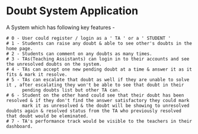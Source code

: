 # Doubt System Application

A System which has following key features - 

    # 0 - User could register / login as a ' TA ' or a ' STUDENT '
    # 1 - Students can raise any doubt & able to see other's doubts in the home page.
    # 2 - Students can comment on any doubts as many times.
    # 3 - TAs(Teaching Assistants) can login in to their accounts and see the unresolved doubts on the system.
    # 4 - TAs can accept one new pending doubt at a time & answer it as it fits & mark it resolve.
    # 5 - TAs can escalate that doubt as well if they are unable to solve it , after escalating they won't be able to see that doubt in their
          pending doubts list but other TA can.
    # 6 - Student on the other hand could see that their doubt has been resolved & if they don't find the answer satisfactory they could mark
          mark it as unresolved & the doubt will be showing to unresolved doubts again & resolved status from the TA who previously resolved that doubt would be eleminated.
    # 7 - TA's performance track would be visible to the teachers in their dashboard.